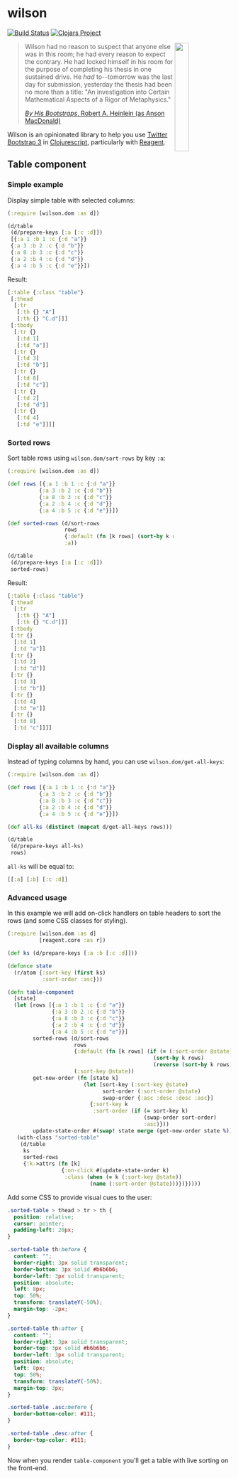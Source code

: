 # wilson

[![Build Status](https://travis-ci.org/RackSec/wilson.svg?branch=master)](https://travis-ci.org/RackSec/wilson)
[![Clojars Project](http://clojars.org/wilson/latest-version.svg)](http://clojars.org/wilson)

<img width="25%" src="https://upload.wikimedia.org/wikipedia/en/a/aa/By_His_Bootstraps_ASF_Oct_1941.jpg" align="right">

> Wilson had no reason to suspect that anyone else was in this room;
> he had every reason to expect the contrary. He had locked himself in
> his room for the purpose of completing his thesis in one sustained
> drive. He *had* to--tomorrow was the last day for submission,
> yesterday the thesis had been no more than a title: "An
> investigation into Certain Mathematical Aspects of a Rigor of
> Metaphysics."
>
> [*By His Bootstraps*, Robert A. Heinlein (as Anson MacDonald)][book]

Wilson is an opinionated library to help you use [Twitter Bootstrap 3][bs3] in [Clojurescript][cljs], particularly with [Reagent][reagent].


## Table component

### Simple example
Display simple table with selected columns:

```clojure
(:require [wilson.dom :as d])

(d/table
 (d/prepare-keys [:a [:c :d]])
 [{:a 1 :b 1 :c {:d "a"}}
 {:a 3 :b 2 :c {:d "b"}}
 {:a 8 :b 3 :c {:d "c"}}
 {:a 2 :b 4 :c {:d "d"}}
 {:a 4 :b 5 :c {:d "e"}}])
```

Result:

```clojure
[:table {:class "table"}
 [:thead
  [:tr
   [:th {} "A"]
   [:th {} "C.d"]]]
 [:tbody
  [:tr {}
   [:td 1]
   [:td "a"]]
  [:tr {}
   [:td 3]
   [:td "b"]]
  [:tr {}
   [:td 8]
   [:td "c"]]
  [:tr {}
   [:td 2]
   [:td "d"]]
  [:tr {}
   [:td 4]
   [:td "e"]]]]
```

### Sorted rows
Sort table rows using `wilson.dom/sort-rows` by key `:a`:

```clojure
(:require [wilson.dom :as d])

(def rows [{:a 1 :b 1 :c {:d "a"}}
          {:a 3 :b 2 :c {:d "b"}}
          {:a 8 :b 3 :c {:d "c"}}
          {:a 2 :b 4 :c {:d "d"}}
          {:a 4 :b 5 :c {:d "e"}}])

(def sorted-rows (d/sort-rows
                  rows
                  {:default (fn [k rows] (sort-by k rows))}
                  :a))

(d/table
 (d/prepare-keys [:a [:c :d]])
 sorted-rows)
```

Result:

```clojure
[:table {:class "table"}
 [:thead
  [:tr
   [:th {} "A"]
   [:th {} "C.d"]]]
 [:tbody
 [:tr {}
  [:td 1]
  [:td "a"]]
 [:tr {}
  [:td 2]
  [:td "d"]]
 [:tr {}
  [:td 3]
  [:td "b"]]
 [:tr {}
  [:td 4]
  [:td "e"]]
 [:tr {}
  [:td 8]
  [:td "c"]]]]
```

### Display all available columns
Instead of typing columns by hand, you can use `wilson.dom/get-all-keys`:

```clojure
(:require [wilson.dom :as d])

(def rows [{:a 1 :b 1 :c {:d "a"}}
          {:a 3 :b 2 :c {:d "b"}}
          {:a 8 :b 3 :c {:d "c"}}
          {:a 2 :b 4 :c {:d "d"}}
          {:a 4 :b 5 :c {:d "e"}}])

(def all-ks (distinct (mapcat d/get-all-keys rows)))

(d/table
 (d/prepare-keys all-ks)
 rows)
```

`all-ks` will be equal to:

```clojure
[[:a] [:b] [:c :d]]
```

### Advanced usage
In this example we will add on-click handlers on table headers to sort the rows
(and some CSS classes for styling).

```clojure
(:require [wilson.dom :as d]
          [reagent.core :as r])

(def ks (d/prepare-keys [:a :b [:c :d]]))

(defonce state
  (r/atom {:sort-key (first ks)
           :sort-order :asc}))

(defn table-component
  [state]
  (let [rows [{:a 1 :b 1 :c {:d "a"}}
              {:a 3 :b 2 :c {:d "b"}}
              {:a 8 :b 3 :c {:d "c"}}
              {:a 2 :b 4 :c {:d "d"}}
              {:a 4 :b 5 :c {:d "e"}}]
        sorted-rows (d/sort-rows
                     rows
                     {:default (fn [k rows] (if (= (:sort-order @state) :asc)
                                              (sort-by k rows)
                                              (reverse (sort-by k rows))))}
                     (:sort-key @state))
        get-new-order (fn [state k]
                        (let [sort-key (:sort-key @state)
                              sort-order (:sort-order @state)
                              swap-order {:asc :desc :desc :asc}]
                          {:sort-key k
                           :sort-order (if (= sort-key k)
                                           (swap-order sort-order)
                                           :asc)}))
        update-state-order #(swap! state merge (get-new-order state %))]
   (with-class "sorted-table"
    (d/table
     ks
     sorted-rows
     {:k->attrs (fn [k]
                 {:on-click #(update-state-order k)
                  :class (when (= k (:sort-key @state))
                          (name (:sort-order @state)))})}))))
```

Add some CSS to provide visual cues to the user:

```css
.sorted-table > thead > tr > th {
  position: relative;
  cursor: pointer;
  padding-left: 20px;
}

.sorted-table th:before {
  content: "";
  border-right: 3px solid transparent;
  border-bottom: 3px solid #b6b6b6;
  border-left: 3px solid transparent;
  position: absolute;
  left: 8px;
  top: 50%;
  transform: translateY(-50%);
  margin-top: -2px;
}

.sorted-table th:after {
  content: "";
  border-right: 3px solid transparent;
  border-top: 3px solid #b6b6b6;
  border-left: 3px solid transparent;
  position: absolute;
  left: 8px;
  top: 50%;
  transform: translateY(-50%);
  margin-top: 3px;
}

.sorted-table .asc:before {
  border-bottom-color: #111;
}

.sorted-table .desc:after {
  border-top-color: #111;
}
```

Now when you render `table-component` you'll get a table with live sorting on the front-end.



[book]: https://en.wikipedia.org/wiki/By_His_Bootstraps
[bs3]: http://getbootstrap.com/
[cljs]: https://github.com/clojure/clojurescript
[reagent]: https://holmsand.github.io/reagent/
